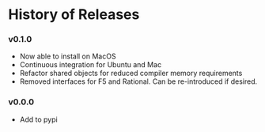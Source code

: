 # History of Releases

### v0.1.0

* Now able to install on MacOS
* Continuous integration for Ubuntu and Mac
* Refactor shared objects for reduced compiler memory requirements
* Removed interfaces for F5 and Rational.  Can be re-introduced if desired.

### v0.0.0

* Add to pypi
